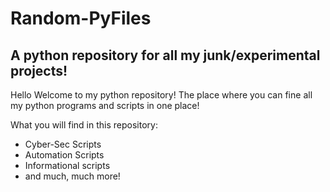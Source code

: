 # Random-PyFiles

## A python repository for all my junk/experimental projects!

Hello Welcome to my python repository! The place where you can fine all my python programs and scripts in one place!

What you will find in this repository:

* Cyber-Sec Scripts
* Automation Scripts
* Informational scripts
* and much, much more!
